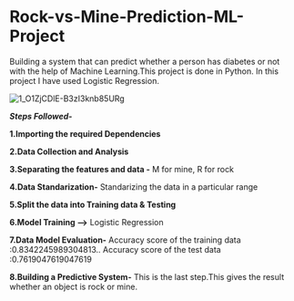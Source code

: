 # Rock-vs-Mine-Prediction-ML-Project
Building a system that can predict whether a person has diabetes or not with the help of Machine Learning.This project is done in Python. In this project I have used Logistic Regression.

![1_O1ZjCDlE-B3zI3knb85URg](https://github.com/harshitah2s4/Rock-vs-Mine-Prediction-ML-Project/assets/101599002/7e158295-2a7e-4663-b855-89738f9fde55)

***Steps Followed-***

**1.Importing the required Dependencies**

**2.Data Collection and Analysis**

**3.Separating the features and data -** M for mine, R for rock

**4.Data Standarization-** Standarizing the data in a particular range

**5.Split the data into Training data & Testing**

**6.Model Training -->** Logistic Regression

**7.Data Model Evaluation-** Accuracy score of the training data :0.8342245989304813.. Accuracy score of the test data :0.7619047619047619

**8.Building a Predictive System-** This is the last step.This gives the result whether an object is rock or mine.

